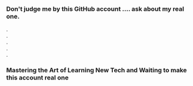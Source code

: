 ### Don't judge me by this GitHub account .... ask about my real one.
. <br/>
. <br/>
. <br/>
. <br/>
. <br/>
### Mastering the Art of Learning New Tech and Waiting to make this account real one








